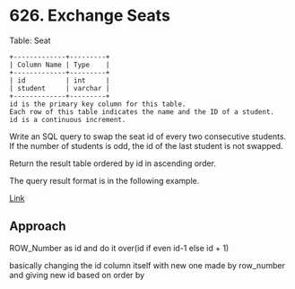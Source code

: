 # 626. Exchange Seats

Table: Seat

    +-------------+---------+
    | Column Name | Type    |
    +-------------+---------+
    | id          | int     |
    | student     | varchar |
    +-------------+---------+
    id is the primary key column for this table.
    Each row of this table indicates the name and the ID of a student.
    id is a continuous increment.
 

Write an SQL query to swap the seat id of every two consecutive students. If the number of students is odd, the id of the last student is not swapped.

Return the result table ordered by id in ascending order.

The query result format is in the following example.

[Link](https://leetcode.com/problems/exchange-seats/description/)

## Approach

ROW_Number as id and do it over(id if even id-1 else id + 1)

basically changing the id column itself with new one made by row_number and giving new id based on order by 